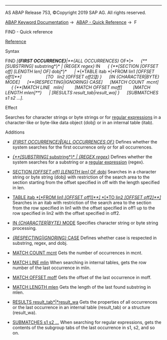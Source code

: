   

* * *

AS ABAP Release 753, ©Copyright 2019 SAP AG. All rights reserved.

[ABAP Keyword Documentation](https://help.sap.com/doc/abapdocu_753_index_htm/7.53/en-US/abenabap.htm) →  [ABAP - Quick Reference](https://help.sap.com/doc/abapdocu_753_index_htm/7.53/en-US/abenabap_shortref.htm) →  F

FIND - Quick reference

[Reference](https://help.sap.com/doc/abapdocu_753_index_htm/7.53/en-US/abapfind.htm)

Syntax

FIND *\[**{*FIRST OCCURRENCE*}**|**{*ALL OCCURRENCES*}* OF*\]*
     *{**\[*SUBSTRING*\]* substring*}* *|* *{*REGEX regex*}* IN
     *{* *{**\[*SECTION *\[*OFFSET off*\]* *\[*LENGTH len*\]* OF*\]* dobj*}*
     *|* *{*TABLE itab *\[*FROM lin1 *\[*OFFSET off1*\]**\]*
                   *\[*TO   lin2 *\[*OFFSET off2*\]**\]**}* *}*
     *\[*IN *{*CHARACTER*|*BYTE*}* MODE*\]*
     *\[**{*RESPECTING*|*IGNORING*}* CASE*\]*
     *\[*MATCH COUNT  mcnt*\]*
     *{* *{**\[*MATCH LINE   mlin*\]*
        *\[*MATCH OFFSET moff*\]*
        *\[*MATCH LENGTH mlen*\]**}*
     *|* *\[*RESULTS result\_tab*|*result\_wa*\]* *}*
     *\[*SUBMATCHES s1 s2 ...*\]*.

Effect

Searches for character strings or byte strings or for [regular expressions](https://help.sap.com/doc/abapdocu_753_index_htm/7.53/en-US/abenregular_expression_glosry.htm "Glossary Entry") in a character-like or byte-like data object (dobj) or in an internal table (itab).

Additions

-   [*{*FIRST OCCURRENCE*}**|**{*ALL OCCURRENCES OF*}*](https://help.sap.com/doc/abapdocu_753_index_htm/7.53/en-US/abapfind.htm)
    Defines whether the system searches for the first occurrence only or for all occurrences.
    
-   [*{**\[*SUBSTRING*\]* substring*}* *|* *{*REGEX regex*}*](https://help.sap.com/doc/abapdocu_753_index_htm/7.53/en-US/abapfind_pattern.htm)
    Defines whether the system searches for a substring or a [regular expression](https://help.sap.com/doc/abapdocu_753_index_htm/7.53/en-US/abenregular_expression_glosry.htm "Glossary Entry") (regex).
    
-   [SECTION *\[*OFFSET off*\]* *\[*LENGTH len*\]* OF dobj](https://help.sap.com/doc/abapdocu_753_index_htm/7.53/en-US/abapfind_section_of.htm)
    Searches in a character string or byte string (dobj) with restriction of the search area to the section starting from the offset specified in off with the length specified in len.
    
-   [TABLE itab *\[*FROM lin1 *\[*OFFSET off1*\]**\]* *\[*TO lin2 *\[*OFFSET off2*\]**\]*](https://help.sap.com/doc/abapdocu_753_index_htm/7.53/en-US/abapfind_itab.htm)
    Searches in an itab with restriction of the search area to the section from the row specified in lin1 with the offset specified in off1 up to the row specified in lin2 with the offset specified in off2.
    
-   [IN *{*CHARACTER*|*BYTE*}* MODE](https://help.sap.com/doc/abapdocu_753_index_htm/7.53/en-US/abapfind.htm)
    Specifies character string or byte string processing.
    
-   [*{*RESPECTING*|*IGNORING*}* CASE](https://help.sap.com/doc/abapdocu_753_index_htm/7.53/en-US/abapfind_options.htm)
    Defines whether case is respected in substring, regex, and dobj.
    
-   [MATCH COUNT mcnt](https://help.sap.com/doc/abapdocu_753_index_htm/7.53/en-US/abapfind_options.htm)
    Gets the number of occurrences in mcnt.
    
-   [MATCH LINE mlin](https://help.sap.com/doc/abapdocu_753_index_htm/7.53/en-US/abapfind_itab_options.htm)
    When searching in internal tables, gets the row number of the last occurrence in mlin.
    
-   [MATCH OFFSET moff](https://help.sap.com/doc/abapdocu_753_index_htm/7.53/en-US/abapfind_options.htm)
    Gets the offset of the last occurrence in moff.
    
-   [MATCH LENGTH mlen](https://help.sap.com/doc/abapdocu_753_index_htm/7.53/en-US/abapfind_options.htm)
    Gets the length of the last found substring in mlen.
    
-   [RESULTS result\_tab*|*result\_wa](https://help.sap.com/doc/abapdocu_753_index_htm/7.53/en-US/abapfind_options.htm)
    Gets the properties of all occurrences or the last occurrence in an internal table (result\_tab) or a structure (result\_wa).
    
-   [SUBMATCHES s1 s2 ...](https://help.sap.com/doc/abapdocu_753_index_htm/7.53/en-US/abapfind_options.htm)
    When searching for regular expressions, gets the contents of the subgroup tabs of the last occurrence in s1, s2, and so on.